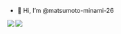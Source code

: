 - 👋 Hi, I’m @matsumoto-minami-26
<!-- 👀 I’m interested in ... -->
<!-- 🌱 I’m currently learning ... -->
<!-- 💞️ I’m looking to collaborate on ... -->
<!-- 📫 How to reach me ... -->

<a href="https://github.com/anuraghazra/github-readme-stats">
  <img align="left" src="https://github-readme-stats.vercel.app/api?username=matsumoto-minami-26&count_private=true&show_icons=true" />
</a>

<a href="https://github.com/anuraghazra/github-readme-stats">
  <img align="left" src="https://github-readme-stats.vercel.app/api/top-langs/?username=matsumoto-minami-26&langs_count=8" />
</a>

<!--[START github.com/mii_net_qiita/feedsnippet]-->

<!--[END github.com/mii_net_qiita/feedsnippet]-->
  
<!---
matsumoto-minami-26/matsumoto-minami-26 is a ✨ special ✨ repository because its `README.md` (this file) appears on your GitHub profile.
You can click the Preview link to take a look at your changes.
--->
